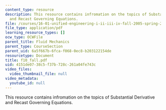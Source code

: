 ```yaml
---
content_type: resource
description: This resource contains infromation on the topics of Substantial Derivative
  and Recast Governing Equations.
file: /courses/16-01-unified-engineering-i-ii-iii-iv-fall-2005-spring-2006/4151de0738c5f37b728c261a04fe743c_f10_fall.pdf
file_type: application/pdf
learning_resource_types: []
ocw_type: OCWFile
parent_title: Fluid Mechanics
parent_type: CourseSection
parent_uid: 6a5f667b-6fca-f068-0ec8-b203122154de
resourcetype: Document
title: f10_fall.pdf
uid: 4151de07-38c5-f37b-728c-261a04fe743c
video_files:
  video_thumbnail_file: null
video_metadata:
  youtube_id: null
---
```

This resource contains infromation on the topics of Substantial Derivative and Recast Governing Equations.